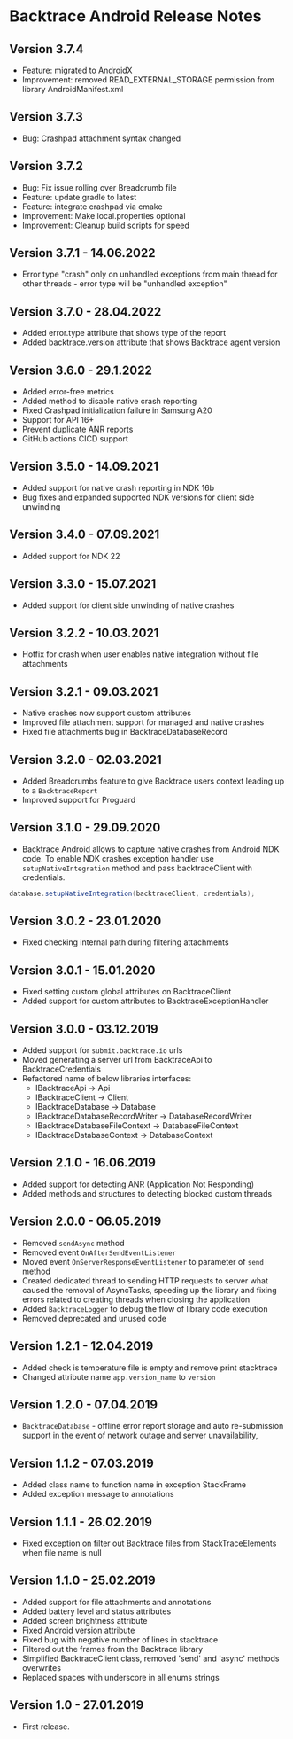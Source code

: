 # Backtrace Android Release Notes

## Version 3.7.4
- Feature: migrated to AndroidX
- Improvement: removed READ_EXTERNAL_STORAGE permission from library AndroidManifest.xml

## Version 3.7.3
- Bug: Crashpad attachment syntax changed

## Version 3.7.2
- Bug: Fix issue rolling over Breadcrumb file
- Feature: update gradle to latest
- Feature: integrate crashpad via cmake
- Improvement: Make local.properties optional
- Improvement: Cleanup build scripts for speed

## Version 3.7.1 - 14.06.2022
- Error type "crash" only on unhandled exceptions from main thread for other threads - error type will be "unhandled exception"

## Version 3.7.0 - 28.04.2022
- Added error.type attribute that shows type of the report
- Added backtrace.version attribute that shows Backtrace agent version

## Version 3.6.0 - 29.1.2022
- Added error-free metrics
- Added method to disable native crash reporting
- Fixed Crashpad initialization failure in Samsung A20
- Support for API 16+
- Prevent duplicate ANR reports
- GitHub actions CICD support

## Version 3.5.0 - 14.09.2021
- Added support for native crash reporting in NDK 16b
- Bug fixes and expanded supported NDK versions for client side unwinding

## Version 3.4.0 - 07.09.2021
- Added support for NDK 22

## Version 3.3.0 - 15.07.2021
- Added support for client side unwinding of native crashes

## Version 3.2.2 - 10.03.2021
- Hotfix for crash when user enables native integration without file attachments

## Version 3.2.1 - 09.03.2021
- Native crashes now support custom attributes
- Improved file attachment support for managed and native crashes
- Fixed file attachments bug in BacktraceDatabaseRecord

## Version 3.2.0 - 02.03.2021
- Added Breadcrumbs feature to give Backtrace users context leading up to a `BacktraceReport`
- Improved support for Proguard

## Version 3.1.0 - 29.09.2020
- Backtrace Android allows to capture native crashes from Android NDK code. To enable NDK crashes exception handler use `setupNativeIntegration` method and pass backtraceClient with credentials.

```java
database.setupNativeIntegration(backtraceClient, credentials);
```

## Version 3.0.2 - 23.01.2020
- Fixed checking internal path during filtering attachments

## Version 3.0.1 - 15.01.2020
- Fixed setting custom global attributes on BacktraceClient
- Added support for custom attributes to BacktraceExceptionHandler

## Version 3.0.0 - 03.12.2019
- Added support for `submit.backtrace.io` urls
- Moved generating a server url from BacktraceApi to BacktraceCredentials
- Refactored name of below libraries interfaces:
    * IBacktraceApi -> Api
    * IBacktraceClient -> Client
    * IBacktraceDatabase -> Database
    * IBacktraceDatabaseRecordWriter -> DatabaseRecordWriter
    * IBacktraceDatabaseFileContext -> DatabaseFileContext
    * IBacktraceDatabaseContext -> DatabaseContext

## Version 2.1.0 - 16.06.2019
- Added support for detecting ANR (Application Not Responding)
- Added methods and structures to detecting blocked custom threads

## Version 2.0.0 - 06.05.2019
- Removed `sendAsync` method
- Removed event `OnAfterSendEventListener`
- Moved event `OnServerResponseEventListener` to parameter of `send` method
- Created dedicated thread to sending HTTP requests to server what caused the removal of AsyncTasks, speeding up the library and fixing errors related to creating threads when closing the application
- Added `BacktraceLogger` to debug the flow of library code execution
- Removed deprecated and unused code

## Version 1.2.1 - 12.04.2019
- Added check is temperature file is empty and remove print stacktrace
- Changed attribute name `app.version_name` to `version`

## Version 1.2.0 - 07.04.2019
- `BacktraceDatabase` - offline error report storage and auto re-submission support in the event of network outage and server unavailability,

## Version 1.1.2 - 07.03.2019
- Added class name to function name in exception StackFrame
- Added exception message to annotations

## Version 1.1.1 - 26.02.2019
- Fixed exception on filter out Backtrace files from StackTraceElements when file name is null

## Version 1.1.0 - 25.02.2019
- Added support for file attachments and annotations
- Added battery level and status attributes
- Added screen brightness attribute
- Fixed Android version attribute
- Fixed bug with negative number of lines in stacktrace
- Filtered out the frames from the Backtrace library
- Simplified BacktraceClient class, removed 'send' and 'async' methods overwrites
- Replaced spaces with underscore in all enums strings

## Version 1.0 - 27.01.2019
- First release.
